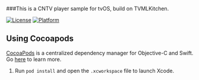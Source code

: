 ###This is a CNTV player sample for tvOS, build on TVMLKitchen.

[![License](https://img.shields.io/badge/license-MIT-blue.svg?style=flat
            )](http://mit-license.org)
[![Platform](https://img.shields.io/badge/partform-tvOS-red.svg?style=flat
             )](https://developer.apple.com/resources/)

## Using Cocoapods ##
[CocoaPods](https://cocoapods.org/) is a centralized dependency manager for
Objective-C and Swift. Go [here](https://guides.cocoapods.org/using/index.html)
to learn more.

1. Run `pod install` and open the `.xcworkspace` file to launch Xcode.
